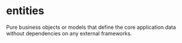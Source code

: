 # entities
Pure business objects or models that define the core application data without dependencies on any external frameworks.
